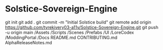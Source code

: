 # Solstice-Sovereign-Engine
git init
git add .
git commit -m "Initial Solstice build"
git remote add origin https://github.com/tyrekivery03-a11y/Solstice-Sovereign-Engine.git
git push -u origin main
/Assets
  /Scripts
  /Scenes
  /Prefabs
  /UI
  /LoreCodex
  /ModdingPortal
/Docs
  README.md
  CONTRIBUTING.md
  AlphaReleaseNotes.md
